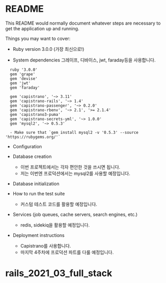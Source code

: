 # README

This README would normally document whatever steps are necessary to get the
application up and running.

Things you may want to cover:

* Ruby version
  3.0.0 (가장 최신으로!)

* System dependencies
  그레이프, 디바이스, jwt, faraday등을 사용합니다. 
```
  ruby '3.0.0'
  gem 'grape'
  gem 'devise'
  gem 'jwt'
  gem 'faraday'

  gem 'capistrano', '~> 3.11'
  gem 'capistrano-rails', '~> 1.4'
  gem 'capistrano-passenger', '~> 0.2.0'
  gem 'capistrano-rbenv', '~> 2.1', '>= 2.1.4'
  gem 'capistrano3-puma' 
  gem 'capistrano-secrets-yml', '~> 1.0.0'
  gem 'mysql2', '~> 0.5.3'
  
  - Make sure that `gem install mysql2 -v '0.5.3' --source 'https://rubygems.org/'`
```
* Configuration

* Database creation
  - 이번 프로젝트에서는 각자 편안한 것을 쓰시면 됩니다. 
  - 저는 이번엔 프로덕션에서는 mysql2를 사용할 예정입니다.

* Database initialization

* How to run the test suite
  - 커스텀 테스트 코드를 활용할 예정입니다. 

* Services (job queues, cache servers, search engines, etc.)
  - redis, sidekiq을 활용할 예정입니다.

* Deployment instructions
  - Capistrano를 사용합니다. 
  - 마지막 4주차에 프로덕션 파트를 다룰 예정입니다.

# rails_2021_03_full_stack
